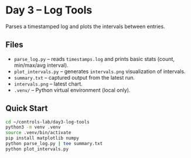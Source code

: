 # Day 3 – Log Tools

Parses a timestamped log and plots the intervals between entries.

## Files
- `parse_log.py` – reads `timestamps.log` and prints basic stats (count, min/max/avg interval).
- `plot_intervals.py` – generates `intervals.png` visualization of intervals.
- `summary.txt` – captured output from the latest run.
- `intervals.png` – latest chart.
- `.venv/` – Python virtual environment (local only).

## Quick Start
```bash
cd ~/controls-lab/day3-log-tools
python3 -m venv .venv
source .venv/bin/activate
pip install matplotlib numpy
python parse_log.py | tee summary.txt
python plot_intervals.py


